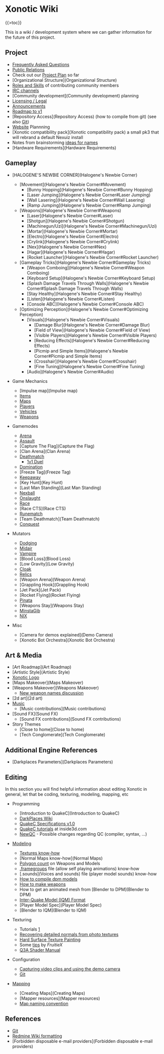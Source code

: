 Xonotic Wiki
============

{{\>toc}}

This is a wiki / development system where we can gather information for the future of this project.

Project
-------

-   [Frequently Asked Questions](Faq)
-   [Public Relations](Pr)
-   Check out our [Project Plan](plan) so far
-   [Organizational Structure](Organizational Structure)
-   [Roles and Skills](Roles) of contributing community members
-   [IRC channels](IRC)
-   [Community development](Community development) planning
-   [Licensing / Legal](Legal)
-   [Announcements](Announcements)
-   [Roadmap to v1](http://dev.xonotic.org/versions/show/3)
-   [Repository Access](Repository Access) (how to compile from git) (see also [Git](Git))
-   [Website](Website) Plannning
-   [Xonotic compatibility pack](Xonotic compatibility pack) a small pk3 that will rebrand a default Nexuiz install
-   Notes from brainstorming [ideas for names](names)
-   [Hardware Requirements](Hardware Requirements)

Gameplay
--------

-   [HALOGENE'S NEWBIE CORNER](Halogene's Newbie Corner)
    -   [Movement](Halogene's Newbie Corner\#Movement)
        -   [Bunny Hopping](Halogene's Newbie Corner\#Bunny Hopping)
        -   [Laser Jumping](Halogene's Newbie Corner\#Laser Jumping)
        -   [Wall Lasering](Halogene's Newbie Corner\#Wall Lasering)
        -   [Ramp Jumping](Halogene's Newbie Corner\#Ramp Jumping)
    -   [Weapons](Halogene's Newbie Corner\#Weapons)
        -   [Laser](Halogene's Newbie Corner\#Laser)
        -   [Shotgun](Halogene's Newbie Corner\#Shotgun)
        -   [Machinegun/Uzi](Halogene's Newbie Corner\#Machinegun/Uzi)
        -   [Mortar](Halogene's Newbie Corner\#Mortar)
        -   [Electro](Halogene's Newbie Corner\#Electro)
        -   [Crylink](Halogene's Newbie Corner\#Crylink)
        -   [Nex](Halogene's Newbie Corner\#Nex)
        -   [Hagar](Halogene's Newbie Corner\#Hagar)
        -   [Rocket Launcher](Halogene's Newbie Corner\#Rocket Launcher)
    -   [Gameplay Tricks](Halogene's Newbie Corner\#Gameplay Tricks)
        -   [Weapon Comboing](Halogene's Newbie Corner\#Weapon Comboing)
        -   [Keyboard Setup](Halogene's Newbie Corner\#Keyboard Setup)
        -   [Splash Damage Travels Through Walls](Halogene's Newbie Corner\#Splash Damage Travels Through Walls)
        -   [Stay Healthy](Halogene's Newbie Corner\#Stay Healthy)
        -   [Listen](Halogene's Newbie Corner\#Listen)
        -   [Console ABC](Halogene's Newbie Corner\#Console ABC)
    -   [Optimizing Perception](Halogene's Newbie Corner\#Optimizing Perception)
        -   [Visuals](Halogene's Newbie Corner\#Visuals)
            -   [Damage Blur](Halogene's Newbie Corner\#Damage Blur)
            -   [Field of View](Halogene's Newbie Corner\#Field of View)
            -   [Visible Players](Halogene's Newbie Corner\#Visible Players)
            -   [Reducing Effects](Halogene's Newbie Corner\#Reducing Effects)
            -   [Picmip and Simple Items](Halogene's Newbie Corner\#Picmip and Simple Items)
            -   [Crosshair](Halogene's Newbie Corner\#Crosshair)
            -   [Fine Tuning](Halogene's Newbie Corner\#Fine Tuning)
        -   [Audio](Halogene's Newbie Corner\#Audio)

-   Game Mechanics
    -   [Impulse map](Impulse map)
    -   [Items](Items)
    -   [Maps](Maps)
    -   [Players](Players)
    -   [Vehicles](Vehicles)
    -   [Weapons](Weapons)

-   Gamemodes
    -   [Arena](Arena)
    -   [Assault](Assault)
    -   [Capture The Flag](Capture the Flag)
    -   [Clan Arena](Clan Arena)
    -   [Deathmatch](Deathmatch)
        -   [1v1 Duel](1v1\_Duel)
    -   [Domination](Domination)
    -   [Freeze Tag](Freeze Tag)
    -   [Keepaway](Keepaway)
    -   [Key Hunt](Key Hunt)
    -   [Last Man Standing](Last Man Standing)
    -   [Nexball](Nexball)
    -   [Onslaught](Onslaught)
    -   [Race](Race)
    -   [Race CTS](Race CTS)
    -   [Runematch](Rune)
    -   [Team Deathmatch](Team Deathmatch)
    -   [Conquest](Conquest)

-   Mutators
    -   [Dodging](Dodging)
    -   [Midair](Midair)
    -   [Vampire](Vampire)
    -   [Blood Loss](Blood Loss)
    -   [Low Gravity](Low Gravity)
    -   [Cloak](Cloak)
    -   [Relics](Relics)
    -   [Weapon Arena](Weapon Arena)
    -   [Grappling Hook](Grappling Hook)
    -   [Jet Pack](Jet Pack)
    -   [Rocket Flying](Rocket Flying)
    -   [Pinata](Pinata)
    -   [Weapons Stay](Weapons Stay)
    -   [MinstaGib](MinstaGib)
    -   [NIX](NIX)

-   Misc
    -   [Camera for demos explained](Demo Camera)
    -   [Xonotic Bot Orchestra](Xonotic Bot Orchestra)

Art & Media
-----------

-   [Art Roadmap](Art Roadmap)
-   [Artistic Style](Artistic Style)
-   [Xonotic Logo](Logo)
-   [Maps Makeover](Maps Makeover)
-   [Weapons Makeover](Weapons Makeover)
    -   [New weapon names discussion](NamesWeapons)
-   [2d art](2d art)
-   [Music](Music)
    -   [Music contributions](Music contributions)
-   [Sound FX](Sound FX)
    -   [Sound FX contributions](Sound FX contributions)
-   Story Themes
    -   [Close to home](Close to home)
    -   [Tech Conglomerate](Tech Conglomerate)

Additional Engine References
----------------------------

-   [Darkplaces Parameters](Darkplaces Parameters)

Editing
-------

In this section you will find helpful information about editing Xonotic in general, let that be coding, texturing, modeling, mapping, etc

-   Programming
    -   [Introduction to QuakeC](Introduction to QuakeC)
    -   [DarkPlaces Wiki](http://dpwiki.slipgateconstruct.com/)
    -   [QuakeC Specifications v1.0](http://www.gamers.org/dEngine/quake/spec/quake-spec34/qc-menu.htm)
    -   [QuakeC tutorials](http://www.inside3d.com/tutorials.php) at inside3d.com
    -   [NewQC](NewQC) - Possible changes regarding QC (compiler, syntax, ...)

-   [Modeling](Modeling)
    -   [Textures know-how](Textures)
    -   [Normal Maps know-how](Normal Maps)
    -   [Polygon count](Polycounts) on Weapons and Models
    -   [.framegroups](framegroups) file (allow self playing animations) know-how
    -   [.sounds](Voices and sounds) file (player model sounds) know-how
    -   [How to compile dpm models](dpmodel)
    -   [How to make weapons](Weaponsystem)
    -   How to get an animated mesh from [Blender to DPM](Blender to DPM)
    -   [Inter-Quake Model (IQM) Format](http://lee.fov120.com/iqm/)
    -   [Player Model Spec](Player Model Spec)
    -   [Blender to IQM](Blender to IQM)

-   Texturing
    -   Tutorials [1](http://www.cgtextures.com/content.php?action=tutorials)
    -   [Recovering detailed normals from photo textures](http://www.cgtextures.com/content.php?action=tutorial&name=normalmap)
    -   [Hard Surface Texture Painting](http://forums.cgsociety.org/showthread.php?t=373024)
    -   Some [tips](http://forums.xonotic.org/showthread.php?tid=63&pid=445#pid445) by *FruitieX*
    -   [Q3A Shader Manual](http://toolz.nexuizninjaz.com/shader/)

-   Configuration
    -   [Capturing video clips and using the demo camera](democapture)
    -   [Git](Git)

-   [Mapping](Mapping)
    -   [Creating Maps](Creating Maps)
    -   [Mapper resources](Mapper resources)
    -   [Map naming convention](http://alientrap.org/forum/viewtopic.php?f=2&t=2363&sid=4f8a9e06ada52255e98bdfa744ec6beb#p27330)

References
----------

-   [Git](Git)
-   [Redmine Wiki formatting](http://www.redmine.org/wiki/1/RedmineTextFormatting)
-   [Forbidden disposable e-mail providers](Forbidden disposable e-mail providers)

